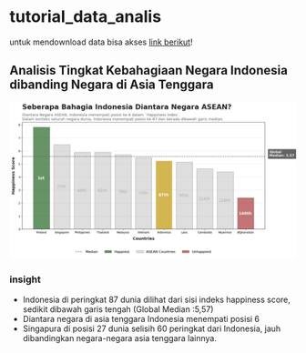 # tutorial_data_analis
untuk mendownload data bisa akses [link berikut](https://drive.google.com/drive/folders/1KTniZixWMkbD5fRbVmG-YnzyCtA1flaJ)!
## Analisis Tingkat Kebahagiaan Negara Indonesia dibanding Negara di Asia Tenggara
<img src="https://github.com/syauqiraihan/tutorial_data_analis/blob/main/Gambar%201.png">

### insight
- Indonesia di peringkat 87 dunia dilihat dari sisi indeks happiness score, sedikit dibawah garis tengah  (Global Median :5,57)
- Diantara negara di asia tenggara Indonesia menempati posisi 6
- Singapura di posisi 27 dunia selisih 60 peringkat dari Indonesia, jauh dibandingkan negara-negara asia tenggara lainnya.